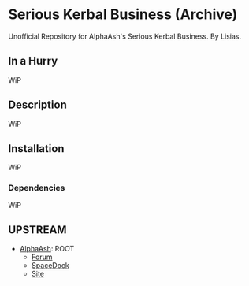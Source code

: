 # Serious Kerbal Business (Archive)

Unofficial Repository for AlphaAsh's Serious Kerbal Business. By Lisias.

## In a Hurry

WiP


## Description

WiP


## Installation

WiP

### Dependencies

WiP

## UPSTREAM

* [AlphaAsh](https://forum.kerbalspaceprogram.com/index.php?/profile/105348-alphaash/): ROOT
	+ [Forum](https://forum.kerbalspaceprogram.com/index.php?/topic/87783-112-serious-kerbal-business-v1711-new-strategies-for-serious-admin/)
	+ [SpaceDock](https://spacedock.info/mod/76/Serious%20Kerbal%20Business) 
	+ [Site](http://kerbinside.com)
